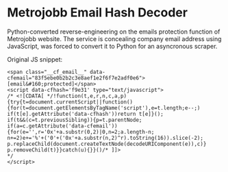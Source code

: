 # Metrojobb Email Hash Decoder
Python-converted reverse-engineering on the emails protection function of Metrojobb website.
The service is concealing company email address using JavaScript, was forced to convert it to Python for an asyncronous scraper.

Original JS snippet:

```
<span class="__cf_email__" data-cfemail="83f5ebe0b2b2c3e8aef1e2f6f7e2adf0e6">
[email&#160;protected]</span>
<script data-cfhash='f9e31' type="text/javascript">
/* <![CDATA[ */!function(t,e,r,n,c,a,p)
{try{t=document.currentScript||function()
{for(t=document.getElementsByTagName('script'),e=t.length;e--;)
if(t[e].getAttribute('data-cfhash'))return t[e]}();
if(t&&(c=t.previousSibling)){p=t.parentNode;
if(a=c.getAttribute('data-cfemail'))
{for(e='',r='0x'+a.substr(0,2)|0,n=2;a.length-n;
n+=2)e+='%'+('0'+('0x'+a.substr(n,2)^r).toString(16)).slice(-2);
p.replaceChild(document.createTextNode(decodeURIComponent(e)),c)}
p.removeChild(t)}}catch(u){}}()/* ]]> 
*/
</script>
